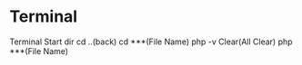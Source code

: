 # Terminal
Terminal Start
dir
cd ..(back)
cd ***(File Name)
php -v
Clear(All Clear)
php ***(File Name)
